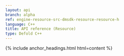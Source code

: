 ```yaml
---
layout: api
branch: alpha
ref: engine-resource-src-dmsdk-resource-resource-h
language: C++
title: API reference (Resource)
type: Defold C++
---
```

{% include anchor_headings.html html=content %}